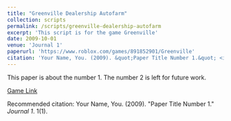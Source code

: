 ```yaml
---
title: "Greenville Dealership Autofarm"
collection: scripts
permalink: /scripts/greenville-dealership-autofarm
excerpt: 'This script is for the game Greenville'
date: 2009-10-01
venue: 'Journal 1'
paperurl: 'https://www.roblox.com/games/891852901/Greenville'
citation: 'Your Name, You. (2009). &quot;Paper Title Number 1.&quot; <i>Journal 1</i>. 1(1).'
---
```

This paper is about the number 1. The number 2 is left for future work.

[Game Link](https://www.roblox.com/games/891852901/Greenville)

Recommended citation: Your Name, You. (2009). "Paper Title Number 1." <i>Journal 1</i>. 1(1).
